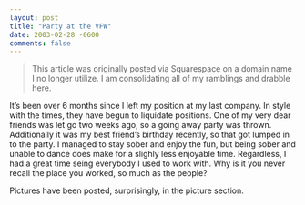 ```yaml
---
layout: post
title: "Party at the VFW"
date: 2003-02-28 -0600
comments: false
---
```


> This article was originally posted via Squarespace on a domain name I no longer utilize.  I am consolidating all of my ramblings and drabble here.

It’s been over 6 months since I left my position at my last company. In style with the times, they have begun to liquidate positions. One of my very dear friends was let go two weeks ago, so a going away party was thrown. Additionally it was my best friend’s birthday recently, so that got lumped in to the party. I managed to stay sober and enjoy the fun, but being sober and unable to dance does make for a slighly less enjoyable time. Regardless, I had a great time seing everybody I used to work with. Why is it you never recall the place you worked, so much as the people?

Pictures have been posted, surprisingly, in the picture section.